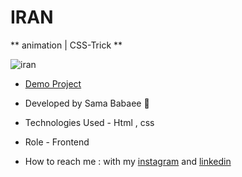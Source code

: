 # IRAN

** animation | CSS-Trick **

![iran](https://github.com/sama-babaee-web/IRAN/assets/107030945/aedf23ea-855d-489f-b3cd-8794d7b80bc0)

- [Demo Project](https://sama-babaee-web.github.io/IRAN/)

- Developed by Sama Babaee 👻

- Technologies Used - Html , css 

- Role - Frontend

- How to reach me : with my [instagram](https://www.instagram.com/sama_babaee_web/) and [linkedin](https://www.linkedin.com/in/sama-babaee-54135324b/)
